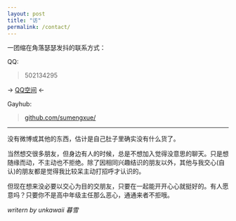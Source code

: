 ```yaml
---
layout: post
title: "访"
permalink: /contact/
---
```

一团缩在角落瑟瑟发抖的联系方式：

QQ:

> 502134295

 &rarr;    [QQ空间](https://user.qzone.qq.com/502134295/)    &larr;

Gayhub:

> [github.com/sumengxue/](https://www.github.com/sumengxue/)


---


没有微博或其他的东西，估计是自己肚子里确实没有什么货了。

当然想交很多朋友，但身边有人的时候，总是不想加入觉得没意思的聊天。只是想随缘而动，不主动也不拒绝。除了因相同兴趣结识的朋友以外，其他与我交心(自认)的朋友都是觉得我比较呆主动打招呼才认识的。

但现在想来没必要以交心为目的交朋友，只要在一起能开开心心就挺好的。有人愿意吗？只要你不是高中年级主任那么恶心，通通来者不拒哦。

*writern by  unkawaii  暮雪*